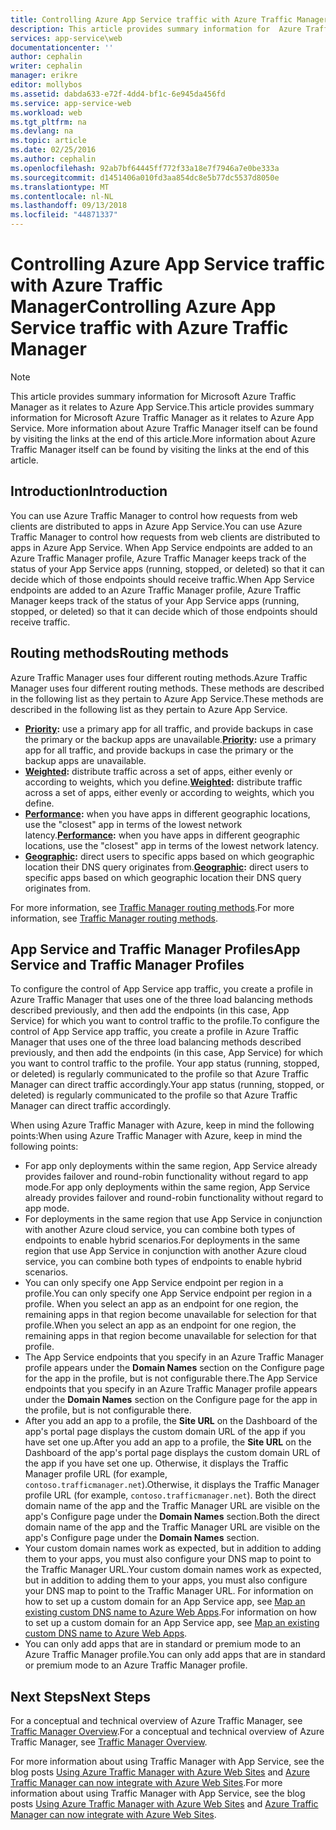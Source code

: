 ```yaml
---
title: Controlling Azure App Service traffic with Azure Traffic Manager
description: This article provides summary information for  Azure Traffic Manager as it relates to Azure App Service.
services: app-service\web
documentationcenter: ''
author: cephalin
writer: cephalin
manager: erikre
editor: mollybos
ms.assetid: dabda633-e72f-4dd4-bf1c-6e945da456fd
ms.service: app-service-web
ms.workload: web
ms.tgt_pltfrm: na
ms.devlang: na
ms.topic: article
ms.date: 02/25/2016
ms.author: cephalin
ms.openlocfilehash: 92ab7bf64445ff772f33a18e7f7946a7e0be333a
ms.sourcegitcommit: d1451406a010fd3aa854dc8e5b77dc5537d8050e
ms.translationtype: MT
ms.contentlocale: nl-NL
ms.lasthandoff: 09/13/2018
ms.locfileid: "44871337"
---
```

# <a name="controlling-azure-app-service-traffic-with-azure-traffic-manager"></a><span data-ttu-id="eb759-103">Controlling Azure App Service traffic with Azure Traffic Manager</span><span class="sxs-lookup"><span data-stu-id="eb759-103">Controlling Azure App Service traffic with Azure Traffic Manager</span></span>
> [!NOTE]
> <span data-ttu-id="eb759-104">This article provides summary information for Microsoft Azure Traffic Manager as it relates to Azure App Service.</span><span class="sxs-lookup"><span data-stu-id="eb759-104">This article provides summary information for Microsoft Azure Traffic Manager as it relates to Azure App Service.</span></span> <span data-ttu-id="eb759-105">More information about Azure Traffic Manager itself can be found by visiting the links at the end of this article.</span><span class="sxs-lookup"><span data-stu-id="eb759-105">More information about Azure Traffic Manager itself can be found by visiting the links at the end of this article.</span></span>
> 
> 

## <a name="introduction"></a><span data-ttu-id="eb759-106">Introduction</span><span class="sxs-lookup"><span data-stu-id="eb759-106">Introduction</span></span>
<span data-ttu-id="eb759-107">You can use Azure Traffic Manager to control how requests from web clients are distributed to apps in Azure App Service.</span><span class="sxs-lookup"><span data-stu-id="eb759-107">You can use Azure Traffic Manager to control how requests from web clients are distributed to apps in Azure App Service.</span></span> <span data-ttu-id="eb759-108">When App Service endpoints are added to an Azure Traffic Manager profile, Azure Traffic Manager keeps track of the status of your App Service apps (running, stopped, or deleted) so that it can decide which of those endpoints should receive traffic.</span><span class="sxs-lookup"><span data-stu-id="eb759-108">When App Service endpoints are added to an Azure Traffic Manager profile, Azure Traffic Manager keeps track of the status of your App Service apps (running, stopped, or deleted) so that it can decide which of those endpoints should receive traffic.</span></span>

## <a name="routing-methods"></a><span data-ttu-id="eb759-109">Routing methods</span><span class="sxs-lookup"><span data-stu-id="eb759-109">Routing methods</span></span>
<span data-ttu-id="eb759-110">Azure Traffic Manager uses four different routing methods.</span><span class="sxs-lookup"><span data-stu-id="eb759-110">Azure Traffic Manager uses four different routing methods.</span></span> <span data-ttu-id="eb759-111">These methods are described  in the following list as they pertain to Azure App Service.</span><span class="sxs-lookup"><span data-stu-id="eb759-111">These methods are described  in the following list as they pertain to Azure App Service.</span></span>

* <span data-ttu-id="eb759-112">**[Priority](../traffic-manager/traffic-manager-routing-methods.md#priority):** use a primary app for all traffic, and provide backups in case the primary or the backup apps are unavailable.</span><span class="sxs-lookup"><span data-stu-id="eb759-112">**[Priority](../traffic-manager/traffic-manager-routing-methods.md#priority):** use a primary app for all traffic, and provide backups in case the primary or the backup apps are unavailable.</span></span>
* <span data-ttu-id="eb759-113">**[Weighted](../traffic-manager/traffic-manager-routing-methods.md#weighted):** distribute traffic across a set of apps, either evenly or according to weights, which you define.</span><span class="sxs-lookup"><span data-stu-id="eb759-113">**[Weighted](../traffic-manager/traffic-manager-routing-methods.md#weighted):** distribute traffic across a set of apps, either evenly or according to weights, which you define.</span></span>
* <span data-ttu-id="eb759-114">**[Performance](../traffic-manager/traffic-manager-routing-methods.md#performance):** when you have apps in different geographic locations, use the "closest" app in terms of the lowest network latency.</span><span class="sxs-lookup"><span data-stu-id="eb759-114">**[Performance](../traffic-manager/traffic-manager-routing-methods.md#performance):** when you have apps in different geographic locations, use the "closest" app in terms of the lowest network latency.</span></span>
* <span data-ttu-id="eb759-115">**[Geographic](../traffic-manager/traffic-manager-routing-methods.md#geographic):** direct users to specific apps based on which geographic location their DNS query originates from.</span><span class="sxs-lookup"><span data-stu-id="eb759-115">**[Geographic](../traffic-manager/traffic-manager-routing-methods.md#geographic):** direct users to specific apps based on which geographic location their DNS query originates from.</span></span> 

<span data-ttu-id="eb759-116">For more information, see [Traffic Manager routing methods](../traffic-manager/traffic-manager-routing-methods.md).</span><span class="sxs-lookup"><span data-stu-id="eb759-116">For more information, see [Traffic Manager routing methods](../traffic-manager/traffic-manager-routing-methods.md).</span></span>

## <a name="app-service-and-traffic-manager-profiles"></a><span data-ttu-id="eb759-117">App Service and Traffic Manager Profiles</span><span class="sxs-lookup"><span data-stu-id="eb759-117">App Service and Traffic Manager Profiles</span></span>
<span data-ttu-id="eb759-118">To configure the control of App Service app traffic, you create a profile in Azure Traffic Manager that uses one of the three load balancing methods described previously, and then add the endpoints (in this case, App Service) for which you want to control traffic to the profile.</span><span class="sxs-lookup"><span data-stu-id="eb759-118">To configure the control of App Service app traffic, you create a profile in Azure Traffic Manager that uses one of the three load balancing methods described previously, and then add the endpoints (in this case, App Service) for which you want to control traffic to the profile.</span></span> <span data-ttu-id="eb759-119">Your app status (running, stopped, or deleted) is regularly communicated to the profile so that Azure Traffic Manager can direct traffic accordingly.</span><span class="sxs-lookup"><span data-stu-id="eb759-119">Your app status (running, stopped, or deleted) is regularly communicated to the profile so that Azure Traffic Manager can direct traffic accordingly.</span></span>

<span data-ttu-id="eb759-120">When using Azure Traffic Manager with Azure, keep in mind the following points:</span><span class="sxs-lookup"><span data-stu-id="eb759-120">When using Azure Traffic Manager with Azure, keep in mind the following points:</span></span>

* <span data-ttu-id="eb759-121">For app only deployments within the same region, App Service already provides failover and round-robin functionality without regard to app mode.</span><span class="sxs-lookup"><span data-stu-id="eb759-121">For app only deployments within the same region, App Service already provides failover and round-robin functionality without regard to app mode.</span></span>
* <span data-ttu-id="eb759-122">For deployments in the same region that use App Service in conjunction with another Azure cloud service, you can combine both types of endpoints to enable hybrid scenarios.</span><span class="sxs-lookup"><span data-stu-id="eb759-122">For deployments in the same region that use App Service in conjunction with another Azure cloud service, you can combine both types of endpoints to enable hybrid scenarios.</span></span>
* <span data-ttu-id="eb759-123">You can only specify one App Service endpoint per region in a profile.</span><span class="sxs-lookup"><span data-stu-id="eb759-123">You can only specify one App Service endpoint per region in a profile.</span></span> <span data-ttu-id="eb759-124">When you select an app as an endpoint for one region, the remaining apps in that region become unavailable for selection for that profile.</span><span class="sxs-lookup"><span data-stu-id="eb759-124">When you select an app as an endpoint for one region, the remaining apps in that region become unavailable for selection for that profile.</span></span>
* <span data-ttu-id="eb759-125">The App Service endpoints that you specify in an Azure Traffic Manager profile appears under the **Domain Names** section on the Configure page for the app in the profile, but is not configurable there.</span><span class="sxs-lookup"><span data-stu-id="eb759-125">The App Service endpoints that you specify in an Azure Traffic Manager profile appears under the **Domain Names** section on the Configure page for the app in the profile, but is not configurable there.</span></span>
* <span data-ttu-id="eb759-126">After you add an app to a profile, the **Site URL** on the Dashboard of the app's portal page displays the custom domain URL of the app if you have set one up.</span><span class="sxs-lookup"><span data-stu-id="eb759-126">After you add an app to a profile, the **Site URL** on the Dashboard of the app's portal page displays the custom domain URL of the app if you have set one up.</span></span> <span data-ttu-id="eb759-127">Otherwise, it displays the Traffic Manager profile URL (for example, `contoso.trafficmanager.net`).</span><span class="sxs-lookup"><span data-stu-id="eb759-127">Otherwise, it displays the Traffic Manager profile URL (for example, `contoso.trafficmanager.net`).</span></span> <span data-ttu-id="eb759-128">Both the direct domain name of the app and the Traffic Manager URL are visible on the app's Configure page under the **Domain Names** section.</span><span class="sxs-lookup"><span data-stu-id="eb759-128">Both the direct domain name of the app and the Traffic Manager URL are visible on the app's Configure page under the **Domain Names** section.</span></span>
* <span data-ttu-id="eb759-129">Your custom domain names work as expected, but in addition to adding them to your apps, you must also configure your DNS map to point to the Traffic Manager URL.</span><span class="sxs-lookup"><span data-stu-id="eb759-129">Your custom domain names work as expected, but in addition to adding them to your apps, you must also configure your DNS map to point to the Traffic Manager URL.</span></span> <span data-ttu-id="eb759-130">For information on how to set up a custom domain for an App Service app,  see [Map an existing custom DNS name to Azure Web Apps](app-service-web-tutorial-custom-domain.md).</span><span class="sxs-lookup"><span data-stu-id="eb759-130">For information on how to set up a custom domain for an App Service app,  see [Map an existing custom DNS name to Azure Web Apps](app-service-web-tutorial-custom-domain.md).</span></span>
* <span data-ttu-id="eb759-131">You can only add apps that are in standard or premium mode to an Azure Traffic Manager profile.</span><span class="sxs-lookup"><span data-stu-id="eb759-131">You can only add apps that are in standard or premium mode to an Azure Traffic Manager profile.</span></span>

## <a name="next-steps"></a><span data-ttu-id="eb759-132">Next Steps</span><span class="sxs-lookup"><span data-stu-id="eb759-132">Next Steps</span></span>
<span data-ttu-id="eb759-133">For a conceptual and technical overview of Azure Traffic Manager, see [Traffic Manager Overview](../traffic-manager/traffic-manager-overview.md).</span><span class="sxs-lookup"><span data-stu-id="eb759-133">For a conceptual and technical overview of Azure Traffic Manager, see [Traffic Manager Overview](../traffic-manager/traffic-manager-overview.md).</span></span>

<span data-ttu-id="eb759-134">For more information about using Traffic Manager with App Service, see the blog posts [Using Azure Traffic Manager with Azure Web Sites](http://blogs.msdn.com/b/waws/archive/2014/03/18/using-windows-azure-traffic-manager-with-waws.aspx) and [Azure Traffic Manager can now integrate with Azure Web Sites](https://azure.microsoft.com/blog/2014/03/27/azure-traffic-manager-can-now-integrate-with-azure-web-sites/).</span><span class="sxs-lookup"><span data-stu-id="eb759-134">For more information about using Traffic Manager with App Service, see the blog posts [Using Azure Traffic Manager with Azure Web Sites](http://blogs.msdn.com/b/waws/archive/2014/03/18/using-windows-azure-traffic-manager-with-waws.aspx) and [Azure Traffic Manager can now integrate with Azure Web Sites](https://azure.microsoft.com/blog/2014/03/27/azure-traffic-manager-can-now-integrate-with-azure-web-sites/).</span></span>

